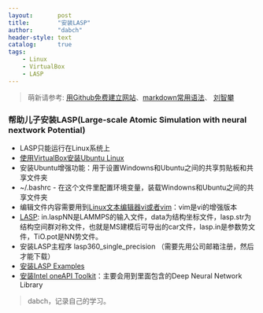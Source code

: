 ```yaml
---
layout:       post
title:        "安装LASP"
author:       "dabch"
header-style: text
catalog:      true
tags:
    - Linux
    - VirtualBox
    - LASP
---
```


> 萌新请参考: [用Github免费建立网站](https://www.bilibili.com/video/BV12H4y1N7Q4/)、[markdown常用语法](https://blog.csdn.net/Charmve/article/details/103717763)、
> [刘智攀](https://baike.baidu.com/item/%E5%88%98%E6%99%BA%E6%94%80/10786800?fr=ge_ala)

### 帮助儿子安装LASP(Large-scale Atomic Simulation with neural nextwork Potential)
- LASP只能运行在Linux系统上
- [使用VirtualBox安装Ubuntu Linux](https://blog.csdn.net/zsyf33078/article/details/133838203)
- 安装Ubuntu增强功能：用于设置Windowns和Ubuntu之间的共享剪贴板和共享文件夹
- ~/.bashrc - 在这个文件里配置环境变量，装载Windowns和Ubuntu之间的共享文件夹
- 编辑文件内容需要用到[Linux文本编辑器vi或者vim](https://www.runoob.com/linux/linux-vim.html)：vim是vi的增强版本
- [LASP](http://www.lasphub.com/#/lasp/laspHome): in.laspNN是LAMMPS的输入文件，data为结构坐标文件，lasp.str为结构空间群对称文件，也就是MS建模后可导出的car文件，lasp.in是参数势文件，TiO.pot是NN势文件。
- 安装LASP主程序 lasp360_single_precision （需要先用公司邮箱注册，然后才能下载）
- [安装LASP Examples](http://www.lasphub.com/#/lasp/examples)
- [安装Intel oneAPI Toolkit](https://zhuanlan.zhihu.com/p/670055380)：主要会用到里面包含的Deep Neural Network Library    

>dabch，记录自己的学习。
